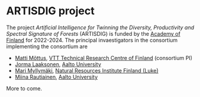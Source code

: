 # ARTISDIG project

The project *Artificial Intelligence for Twinning the Diversity, Productivity and Spectral Signature of Forests* (ARTISDIG)
is funded by the [Academy of Finland](https://www.aka.fi/en) for 2022-2024. The principal invaestigators  in the 
consortium implementing the consortium are
* [Matti Mõttus](https://cris.vtt.fi/en/persons/matti-mottus), [VTT Technical Research Centre of Finland](https://www.vtt.fi/) (consortium PI)
* [Jorma Laaksonen](https://people.aalto.fi/jorma.laaksonen), [Aalto University](https://www.aalto.fi)
* [Mari Myllymäki](https://www.luke.fi/henkilosto/mari-myllymaki/), [Natural Resources Institute Finland (Luke)](https://www.luke.fi/en)
* [Miina Rautiainen](https://people.aalto.fi/miina.a.rautiainen), [Aalto University](https://www.aalto.fi)

More to come.
